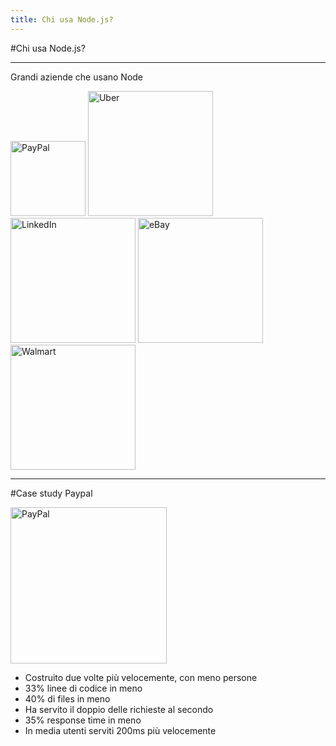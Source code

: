 ```yaml
---
title: Chi usa Node.js?
---
```


#Chi usa Node.js?

---

Grandi aziende che usano Node

<div class="row mt-5">
<div class="col-12 align-content-center">


<img src="https://upload.wikimedia.org/wikipedia/fr/4/46/Paypal_2014_%28logo%29.png" alt="PayPal" style="width:120px;"/>
<img src="https://www.lautomobile.aci.it/fileadmin/_processed_/6/a/csm_Uber-Logo-Black_065a300ebe.jpg" alt="Uber" style="width:200px;"/>
<img src="https://upload.wikimedia.org/wikipedia/commons/thumb/0/01/LinkedIn_Logo.svg/1024px-LinkedIn_Logo.svg.png" alt="LinkedIn" style="width:200px;"/>
<img src="https://d1nqluafkq3duy.cloudfront.net/blog/wp-content/uploads/ebay_logo-650x290.png" alt="eBay" style="width:200px;"/>
<img src="https://instantpot.com/wp-content/uploads/2018/08/Walmart-logo.jpg" alt="Walmart" style="width:200px;"/>

</div>

</div>



---

#Case study Paypal

<div class="row">
<div class="col-6  align-self-center">

<img src="https://upload.wikimedia.org/wikipedia/fr/4/46/Paypal_2014_%28logo%29.png" alt="PayPal" style="width:250px;"/>

</div>
<div class="col-6  align-self-center">

- Costruito due volte più velocemente, con meno persone
- 33%  linee di codice in meno
- 40% di files in meno
- Ha servito il doppio delle richieste al secondo
- 35% response time in meno
- In media utenti serviti 200ms più velocemente



</div>
</div>





